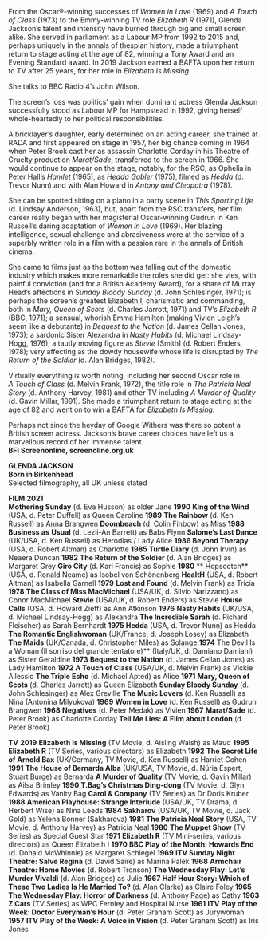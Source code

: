 
From the Oscar®-winning successes of _Women in Love_ (1969) and _A Touch of Class_ (1973) to the Emmy-winning TV role _Elizabeth R_ (1971), Glenda Jackson’s talent and intensity have burned through big and small screen alike. She served in parliament as a Labour MP from 1992 to 2015 and, perhaps uniquely in the annals of thespian history, made a triumphant return to stage acting at the age of 82, winning a Tony Award and an Evening Standard award. In 2019 Jackson earned a BAFTA upon her return to TV after 25 years, for her role in _Elizabeth Is Missing_.

She talks to BBC Radio 4’s John Wilson.

The screen’s loss was politics’ gain when dominant actress Glenda Jackson successfully stood as Labour MP for Hampstead in 1992, giving herself whole-heartedly to her political responsibilities.

A bricklayer’s daughter, early determined on an acting career, she trained at RADA and first appeared on stage in 1957, her big chance coming in 1964 when Peter Brook cast her as assassin Charlotte Corday in his Theatre of Cruelty production _Marat/Sade_, transferred to the screen in 1966. She would continue to appear on the stage, notably, for the RSC, as Ophelia in Peter Hall’s _Hamlet_ (1965), as _Hedda Gabler_ (1975), filmed as _Hedda_ (d. Trevor Nunn) and with Alan Howard in _Antony and Cleopatra_ (1978).

She can be spotted sitting on a piano in a party scene in _This Sporting Life_  
(d. Lindsay Anderson, 1963), but, apart from the RSC transfers, her film career really began with her magisterial Oscar-winning Gudrun in Ken Russell’s daring adaptation of _Women in Love_ (1969). Her blazing intelligence, sexual challenge and abrasiveness were at the service of a superbly written role in a film with a passion rare in the annals of British cinema.

She came to films just as the bottom was falling out of the domestic industry which makes more remarkable the roles she did get: she vies, with painful conviction (and for a British Academy Award), for a share of Murray Head’s affections in _Sunday Bloody Sunday_ (d. John Schlesinger, 1971); is perhaps the screen’s greatest Elizabeth I, charismatic and commanding, both in _Mary, Queen of Scots_ (d. Charles Jarrott, 1971) and TV’s _Elizabeth R_ (BBC, 1971); a sensual, whorish Emma Hamilton (making Vivien Leigh’s seem like a debutante) in _Bequest to the Nation_ (d. James Cellan Jones, 1973); a sardonic Sister Alexandra in _Nasty Habits_ (d. Michael Lindsay-Hogg, 1976); a tautly moving figure as _Stevie_ [Smith] (d. Robert Enders, 1978); very affecting as the dowdy housewife whose life is disrupted by _The Return of the Soldier_ (d. Alan Bridges, 1982).

Virtually everything is worth noting, including her second Oscar role in  
_A Touch of Class_ (d. Melvin Frank, 1972), the title role in _The Patricia Neal Story_ (d. Anthony Harvey, 1981) and other TV including _A Murder of Quality_ (d. Gavin Millar, 1991). She made a triumphant return to stage acting at the age of 82 and went on to win a BAFTA for _Elizabeth Is Missing_.

Perhaps not since the heyday of Googie Withers was there so potent a British screen actress. Jackson’s brave career choices have left us a marvellous record of her immense talent.  
**BFI Screenonline, screenoline.org.uk**  

 

**GLENDA JACKSON**  
**Born in Birkenhead**  
Selected filmography, all UK unless stated

**FILM**
**2021  
Mothering Sunday** (d. Eva Husson) as older Jane
**1990** 
**King of the Wind** (USA, d. Peter Duffell) as Queen Caroline
**1989** 
**The Rainbow** (d. Ken Russell) as Anna Brangwen
**Doombeach** (d. Colin Finbow) as Miss
**1988** 
**Business** **as** **Usual** (d. Lezli-An Barrett) as Babs Flynn
**Salome’s Last Dance** (UK/USA, d. Ken Russell) as Herodias / Lady Alice
**1986 
Beyond Therapy** (USA, d. Robert Altman) as Charlotte
**1985**
**Turtle Diary** (d. John Irvin) as Neaera Duncan
**1982**
**The Return of the Soldier** (d. Alan Bridges) as Margaret Grey
**Giro City** (d. Karl Francis) as Sophie
**1980**
** Hopscotch** (USA, d. Ronald Neame) as Isobel von Schönenberg
**HealtH** (USA, d. Robert Altman) as Isabella Garnell
**1979**
**Lost and Found** (d. Melvin Frank) as Tricia
**1978** 
**The Class of Miss MacMichael** (USA/UK, d. Silvio Narizzano) as Conor MacMichael
**Stevie** (USA/UK, d. Robert Enders) as Stevie
**House Calls** (USA, d. Howard Zieff) as Ann Atkinson
**1976**
**Nasty Habits** (UK/USA, d. Michael Lindsay-Hogg) as Alexandra
**The Incredible Sarah** (d. Richard Fleischer) as Sarah Bernhardt
**1975**
**Hedda** (USA, d. Trevor Nunn) as Hedda
**The Romantic Englishwoman** (UK/France, d. Joseph Losey) as Elizabeth
**The Maids** (UK/Canada, d. Christopher Miles) as Solange
**1974** The Devil Is a Woman (Il sorriso del grande tentatore)** (Italy/UK, d. Damiano Damiani) as Sister Geraldine
**1973** 
**Bequest to the Nation** (d. James Cellan Jones) as Lady Hamilton
**1972** 
**A Touch of Class** (USA/UK, d. Melvin Frank) as Vickie Allessio
**The Triple Echo** (d. Michael Apted) as Alice
**1971**
**Mary, Queen of Scots** (d. Charles Jarrott) as Queen Elizabeth
**Sunday Bloody Sunday** (d. John Schlesinger) as Alex Greville
**The Music Lovers** (d. Ken Russell) as Nina (Antonina Milyukova)
**1969** 
**Women in Love** (d. Ken Russell) as Gudrun Brangwen
**1968** 
**Negatives** (d. Peter Medak) as Vivien
**1967** 
**Marat/Sade** (d. Peter Brook) as Charlotte Corday
**Tell Me Lies: A Film about London** (d. Peter Brook)

**TV**
**2019** 
**Elizabeth Is Missing** (TV Movie, d. Aisling Walsh) as Maud
**1995** 
**Elizabeth R** (TV Series, various directors) as Elizabeth
**1992** 
**The Secret Life of Arnold Bax** (UK/Germany, TV Movie, d. Ken Russell) as Harriet Cohen
**1991** 
**The House of Bernarda Alba** (UK/USA, TV Movie, d. Núria Espert, Stuart Burge) as Bernarda
**A Murder of Quality** (TV Movie, d. Gavin Millar) as Ailsa Brimley
**1990** 
**T.Bag’s Christmas Ding-dong** (TV Movie, d. Glyn Edwards) as Vanity Bag
**Carol & Company** (TV Series) as Dr Doris Kruber
**1988** 
**American Playhouse: Strange Interlude** (USA/UK, TV Drama,
d. Herbert Wise) as Nina Leeds
**1984** 
**Sakharov** (USA/UK, TV Movie, d. Jack Gold) as Yelena Bonner (Sakharova)
**1981** 
**The Patricia Neal Story** (USA, TV Movie, d. Anthony Harvey) as Patricia Neal
**1980** 
**The Muppet Show** (TV Series) as Special Guest Star
**1971** 
**Elizabeth R** (TV Mini-series, various directors) as Queen Elizabeth I
**1970** 
**BBC Play of the Month: Howards End** (d. Donald McWhinnie) as Margaret Schlegel
**1969** 
**ITV Sunday Night Theatre: Salve Regina** (d. David Saire) as Marina Palek
**1968** 
**Armchair Theatre: Home Movies** (d. Robert Tronson)
**The Wednesday Play: Let’s Murder Vivaldi** (d. Alan Bridges) as Julie
**1967** 
**Half Hour Story: Which of These Two Ladies Is He Married To?** (d. Alan Clarke) as Claire Foley
**1965**
**The Wednesday Play: Horror of Darkness** (d. Anthony Page) as Cathy
**1963** 
**Z Cars** (TV Series) as WPC Fernley and Hospital Nurse
**1961** 
**ITV Play of the Week: Doctor Everyman’s Hour** (d. Peter Graham Scott) as Jurywoman
**1957** 
**ITV Play of the Week: A Voice in Vision** (d. Peter Graham Scott) as Iris Jones
<!--stackedit_data:
eyJoaXN0b3J5IjpbNzE0MzAwMTAzLC0yMDIxNjQ4NjE5LDE2Mj
A3NzQ3NTldfQ==
-->